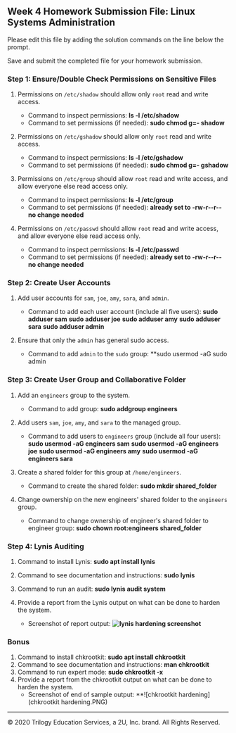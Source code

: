 ## Week 4 Homework Submission File: Linux Systems Administration

Please edit this file by adding the solution commands on the line below the prompt.

Save and submit the completed file for your homework submission.


### Step 1: Ensure/Double Check Permissions on Sensitive Files

1. Permissions on `/etc/shadow` should allow only `root` read and write access.

    - Command to inspect permissions:
**ls -l /etc/shadow**
    - Command to set permissions (if needed):
**sudo chmod g=- shadow**
2. Permissions on `/etc/gshadow` should allow only `root` read and write access.

    - Command to inspect permissions:
**ls -l /etc/gshadow**
    - Command to set permissions (if needed):
**sudo chmod g=- gshadow**
3. Permissions on `/etc/group` should allow `root` read and write access, and allow everyone else read access only.

    - Command to inspect permissions:
**ls -l /etc/group**
    - Command to set permissions (if needed):
**already set to -rw-r--r-- no change needed**
4. Permissions on `/etc/passwd` should allow `root` read and write access, and allow everyone else read access only.

    - Command to inspect permissions:
**ls -l /etc/passwd**
    - Command to set permissions (if needed):
**already set to -rw-r--r-- no change needed**
### Step 2: Create User Accounts

1. Add user accounts for `sam`, `joe`, `amy`, `sara`, and `admin`.

    - Command to add each user account (include all five users):
**sudo adduser sam**
**sudo adduser joe**
**sudo adduser amy**
**sudo adduser sara**
**sudo adduser admin**
2. Ensure that only the `admin` has general sudo access.

    - Command to add `admin` to the `sudo` group:
**sudo usermod -aG sudo admin
### Step 3: Create User Group and Collaborative Folder

1. Add an `engineers` group to the system.

    - Command to add group:
**sudo addgroup engineers**
2. Add users `sam`, `joe`, `amy`, and `sara` to the managed group.

    - Command to add users to `engineers` group (include all four users):
**sudo usermod -aG engineers sam**
**sudo usermod -aG engineers joe**
**sudo usermod -aG engineers amy**
**sudo usermod -aG engineers sara**
3. Create a shared folder for this group at `/home/engineers`.

    - Command to create the shared folder:
**sudo mkdir shared_folder**

4. Change ownership on the new engineers' shared folder to the `engineers` group.

    - Command to change ownership of engineer's shared folder to engineer group:
**sudo chown root:engineers shared_folder**
### Step 4: Lynis Auditing

1. Command to install Lynis:
**sudo apt install lynis**
2. Command to see documentation and instructions:
**sudo lynis**
3. Command to run an audit:
**sudo lynis audit system**
4. Provide a report from the Lynis output on what can be done to harden the system.

    - Screenshot of report output:
**![lynis hardening screenshot](https://github.com/D7Carivs/Trilogy-Bootcamp-Homework/blob/main/lynis%20hardening%20screenshot.PNG)**

### Bonus
1. Command to install chkrootkit:
**sudo apt install chkrootkit**
2. Command to see documentation and instructions:
**man chkrootkit**
3. Command to run expert mode:
**sudo chkrootkit -x**
4. Provide a report from the chkrootkit output on what can be done to harden the system.
    - Screenshot of end of sample output:
**![chkrootkit hardening](chkrootkit hardening.PNG)
---
© 2020 Trilogy Education Services, a 2U, Inc. brand. All Rights Reserved.
